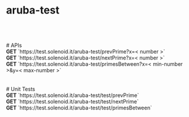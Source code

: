 # aruba-test
<br>
<br>
<br>
# APIs
<br>
<b>GET</b> `https://test.solenoid.it/aruba-test/prevPrime?x=< number >`
<br>
<b>GET</b> `https://test.solenoid.it/aruba-test/nextPrime?x=< number >`
<br>
<b>GET</b> `https://test.solenoid.it/aruba-test/primesBetween?x=< min-number >&y=< max-number >`
<br>
<br>
<br>
# Unit Tests
<br>
<b>GET</b> `https://test.solenoid.it/aruba-test/test/prevPrime`
<br>
<b>GET</b> `https://test.solenoid.it/aruba-test/test/nextPrime`
<br>
<b>GET</b> `https://test.solenoid.it/aruba-test/test/primesBetween`
